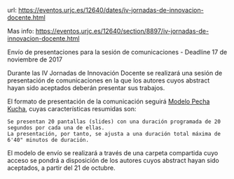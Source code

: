 url: https://eventos.urjc.es/12640/dates/iv-jornadas-de-innovacion-docente.html

Mas info: https://eventos.urjc.es/12640/section/8897/iv-jornadas-de-innovacion-docente.html

Envío de presentaciones para la sesión de comunicaciones - Deadline 17 de noviembre de 2017

Durante las IV Jornadas de Innovación Docente se realizará una sesión de presentación de comunicaciones en la que los autores cuyos abstract hayan sido aceptados deberán presentar sus trabajos.

El formato de presentación de la comunicación seguirá [Modelo Pecha Kucha](http://www.pechakucha.org/), cuyas características resumidas son:

    Se presentan 20 pantallas (slides) con una duración programada de 20 segundos por cada una de ellas.
    La presentación, por tanto, se ajusta a una duración total máxima de 6'40" minutos de duración.

El modelo de envío se realizará a través de una carpeta compartida cuyo acceso se pondrá a disposición de los autores cuyos abstract hayan sido aceptados, a partir del 21 de octubre.

